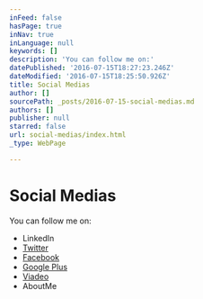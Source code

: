 ```yaml
---
inFeed: false
hasPage: true
inNav: true
inLanguage: null
keywords: []
description: 'You can follow me on:'
datePublished: '2016-07-15T18:27:23.246Z'
dateModified: '2016-07-15T18:25:50.926Z'
title: Social Medias
author: []
sourcePath: _posts/2016-07-15-social-medias.md
authors: []
publisher: null
starred: false
url: social-medias/index.html
_type: WebPage

---
```

# Social Medias

You can follow me on:

* LinkedIn
* [Twitter][0]
* [Facebook][1]
* [Google Plus][2]
* [Viadeo][3]
* AboutMe

[0]: https://www.twitter.com/juliendemare
[1]: https://www.facebook.com/demare.julien "Facebook"
[2]: http://plus.google.com/103346913450658227036/ "Julien Demare Google Plus Profile"
[3]: http://www.viadeo.com/en/profile/julien-demare "Julien Demare Viadeo Profile"